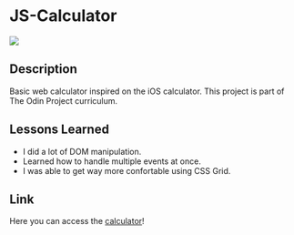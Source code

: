 # JS-Calculator
![](calculator.gif)

## Description
Basic web calculator inspired on the iOS calculator.
This project is part of The Odin Project curriculum.

## Lessons Learned

- I did a lot of DOM manipulation.
- Learned how to handle multiple events at once.
- I was able to get way more confortable using CSS Grid.

## Link
Here you can access the [calculator](https://rochals.github.io/JS-Calculator/)!

